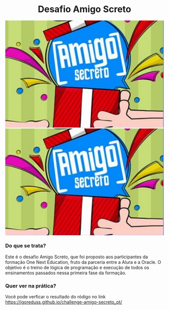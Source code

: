<h1 align="center"> Desafio Amigo Screto </h1>

![imagem da capa do amigo secreto. Um amigo entregando um presente para outro amigo](https://github.com/IgorEduss/challenge-amigo-secreto_pt/blob/main/assets/amigo_secreto.jpg)
<img src="https://github.com/IgorEduss/challenge-amigo-secreto_pt/blob/main/assets/amigo_secreto.jpg" alt="imagem da capa do amigo secreto. Um amigo entregando um presente para outro amigo" align="center">

### Do que se trata?
Este é o desafio Amigo Screto, que foi proposto aos participantes da formação One Next Education, fruto da parceria entre a Alura e a Oracle. O objetivo é o treino de lógica de programação e execução de todos os ensinamentos passados nessa primeira fase da formação.

### Quer ver na prática?
Você pode verficar o resultado do ródigo no link https://igoreduss.github.io/challenge-amigo-secreto_pt/
